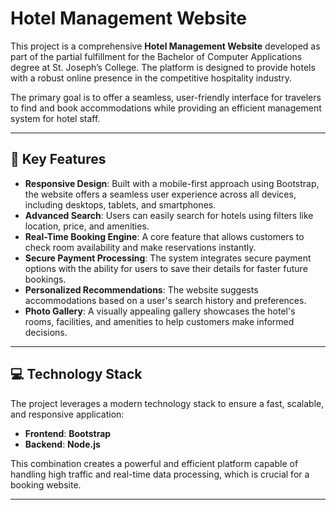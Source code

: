 # Hotel Management Website

This project is a comprehensive **Hotel Management Website** developed as part of the partial fulfillment for the Bachelor of Computer Applications degree at St. Joseph’s College. The platform is designed to provide hotels with a robust online presence in the competitive hospitality industry.

The primary goal is to offer a seamless, user-friendly interface for travelers to find and book accommodations while providing an efficient management system for hotel staff.

---

## 🚀 Key Features

* **Responsive Design**: Built with a mobile-first approach using Bootstrap, the website offers a seamless user experience across all devices, including desktops, tablets, and smartphones.
* **Advanced Search**: Users can easily search for hotels using filters like location, price, and amenities.
* **Real-Time Booking Engine**: A core feature that allows customers to check room availability and make reservations instantly.
* **Secure Payment Processing**: The system integrates secure payment options with the ability for users to save their details for faster future bookings.
* **Personalized Recommendations**: The website suggests accommodations based on a user's search history and preferences.
* **Photo Gallery**: A visually appealing gallery showcases the hotel's rooms, facilities, and amenities to help customers make informed decisions.

---

## 💻 Technology Stack

The project leverages a modern technology stack to ensure a fast, scalable, and responsive application:

* **Frontend**: **Bootstrap**
* **Backend**: **Node.js**

This combination creates a powerful and efficient platform capable of handling high traffic and real-time data processing, which is crucial for a booking website.

---


